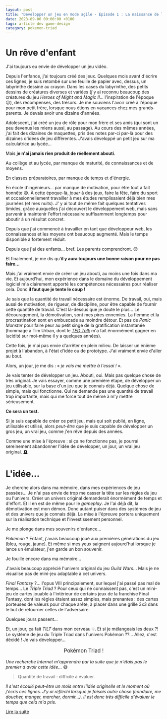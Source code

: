 ```yaml
---
layout: post
title: "Développer un jeu en mode agile - Épisode 1 : La naissance de l'idée"
date: 2023-09-06 09:00:00 +0100
tags: article dev game-design
category: pokemon-triad
---
```


# Un rêve d'enfant

J'ai toujours eu envie de développer un jeu vidéo.

Depuis l'enfance, j'ai toujours créé des jeux. Quelques mois avant d'écrire ces lignes, je suis retombé sur une feuille de papier avec, dessus, un labyrinthe dessiné au crayon. Dans les cases du labyrinthe, des petits dessins de créatures diverses et variées (j'y ai reconnu beaucoup des créatures du jeu _Heroes of Might and Magic II_... l'inspiration de l'époque 😝), des récompenses, des trésors. Je me souviens l'avoir créé à l'époque pour mon petit frère, lorsque nous étions en vacances chez mes grands-parents. Je devais avoir une dizaine d'années.

Adolescent, j'ai créé un jeu de rôle pour mon frère et ses amis (qui sont un peu devenus les miens aussi, au passage). Au cours des mêmes années, j'ai fait des dizaines de maquettes, pris des notes par-ci par-là pour des dizaines d'idées de jeu différentes. J'avais développé un petit jeu sur ma calculatrice au lycée...

Mais **je n'ai jamais rien produit de réellement abouti**.

Au collège et au lycée, par manque de maturité, de connaissances et de moyens.

En classes préparatoires, par manque de temps et d'énergie.

En école d'ingénieurs... par manque de motivation, pour être tout à fait honnête 😅. À cette époque-là, _jouer_ à des jeux, faire la fête, faire du sport et occasionnellement travailler à mes études remplissaient déjà bien mes journées (et mes nuits). J' y ai tout de même fait quelques tentatives timides, grâce auxquelles j'ai découvert le développement web, mais sans parvenir à maintenir l'effort nécessaire suffisamment longtemps pour aboutir à un résultat concret.

Depuis que j'ai commencé à travailler en tant que développeur web, les connaissances et les moyens ont beaucoup augmenté. Mais le temps disponible a fortement réduit.

Depuis que j'ai des enfants... bref. Les parents comprendront.&nbsp;😑

Et finalement, je me dis qu'**il y aura toujours une bonne raison pour ne pas faire...**

Mais j'ai vraiment envie de créer un jeu abouti, au moins une fois dans ma vie. Et aujourd'hui, mon expérience dans le domaine du développement logiciel m'a clairement apporté les compétences nécessaires pour réaliser cela. Donc **il faut que je tente le coup&nbsp;!**

Je sais que la quantité de travail nécessaire est énorme. De travail, oui, mais aussi de motivation, de rigueur, de discipline, pour être capable de fournir cette quantité de travail. C'est là-dessus que je doute le plus... Le découragement, la démotivation, sont mes pires ennemies. La flemme et la procrastination sont en embuscade au moindre détour. Et pas de _Panic Monster_ pour faire peur au petit singe de la gratification instantanée (hommage à Tim Urban, dont le [_TED Talk_](https://www.ted.com/talks/tim_urban_inside_the_mind_of_a_master_procrastinator) m'a fait énormément gagner en lucidité sur moi-même il y a quelques années).

Cette fois, je n'ai pas envie d'arrêter en plein milieu. De laisser un énième projet à l'abandon, à l'état d'idée ou de prototype. J'ai vraiment envie d'aller au bout.

Alors, un jour, je me dis&nbsp;: «&nbsp;_je vais me mettre à l'essai&nbsp;!_&nbsp;».

Je vais tenter de développer un jeu. Abouti, oui. Mais pas quelque chose de très original. Je vais essayer, comme une première étape, de développer un jeu utilisable, sur la base d'un jeu que je connais déjà. Quelque chose de simple, mais qui fonctionne. Qui ne demande pas une quantité de travail trop importante, mais qui me force tout de même à m'y mettre sérieusement.

**Ce sera un test.**

Si je suis capable de créer ce petit jeu, mais qui soit publié, en ligne, utilisable et utilisé, alors _peut-être_ que je suis capable de développer un gros jeu, un vrai jeu, comme j'en rêve depuis des années.

Comme une mise à l'épreuve&nbsp;: si ça ne fonctionne pas, je pourrai sereinement abandonner l'idée de développer, un jour, un vrai jeu original.&nbsp;🪦

# L'idée...

Je cherche alors dans ma mémoire, dans mes expériences de jeu passées... Je n'ai pas envie de trop me casser la tête sur les règles du jeu ou l'univers. Créer un univers original demanderait énormément de temps et d'effort. Et il en est de même pour le _gameplay_. Je l'ai déjà dit, la démotivation est mon démon. Donc autant puiser dans des systèmes de jeu et des univers que je connais déjà. La mise à l'épreuve portera uniquement sur la réalisation technique et l'investissement personnel.

Je me plonge dans mes souvenirs d'enfance...

_Pokémon_ ? Enfant, j'avais beaucoup joué aux premières générations du jeu (bleu, rouge, jaune). Et même si mes yeux saignent aujourd'hui lorsque je lance un émulateur, j'en garde un bon souvenir.

Je fouille encore dans ma mémoire...

J'avais beaucoup apprécié l'univers original du jeu _Guild Wars_... Mais je ne visualise pas de mini-jeu adaptable à cet univers.

_Final Fantasy_&nbsp;?... l'opus VIII principalement, sur lequel j'ai passé pas mal de temps... Le _Triple Triad_ ? Pour ceux qui ne connaissent pas, c'est un mini-jeu de cartes jouable à l'intérieur de certains jeux de la franchise Final Fantasy, dont les règles étaient assez simples, mais prenantes : des cartes porteuses de valeurs pour chaque arête, à placer dans une grille 3x3 dans le but de retourner celles de l'adversaire.

Quelques jours passent...

Et, un jour, ça fait _TILT_ dans mon cerveau 💡. Et si je mélangeais les deux&nbsp;?! Le système de jeu du Triple Triad dans l'univers Pokémon&nbsp;??... Allez, c'est décidé&nbsp;! Je vais développer...

<p style="text-align: center; font-size: 1.2em;">Pokémon Triad&nbsp;!</p>

_Une recherche Internet m'apprendra par la suite que je n'étais pas le premier à avoir cette idée..._ 😅

> Quantité de travail : difficile à évaluer.

_Il s'est écoulé peut-être un mois entre l'idée originelle et le moment où j'écris ces lignes. J'y ai réfléchi lorsque je faisais autre chose (conduire, me doucher, manger, marcher, dormir...). Il est donc très difficile d'évaluer le temps que cela m'a pris._

<a class="navigation next" href="{% link _posts/2023/2023-09-11-developper-jeu-mode-agile-episode-2.md %}">Lire la suite</a>
